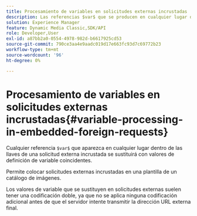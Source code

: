 ```yaml
---
title: Procesamiento de variables en solicitudes externas incrustadas
description: Las referencias $var$ que se producen en cualquier lugar dentro de las llaves de una solicitud externa incrustada se sustituyen por valores de definición de variable coincidentes.
solution: Experience Manager
feature: Dynamic Media Classic,SDK/API
role: Developer,User
exl-id: a87bb2a0-0554-4978-982d-b6617925cd53
source-git-commit: 790ce3aa4e9aadc019d17e663fc93d7c69772b23
workflow-type: tm+mt
source-wordcount: '96'
ht-degree: 0%

---
```


# Procesamiento de variables en solicitudes externas incrustadas{#variable-processing-in-embedded-foreign-requests}

Cualquier referencia `$var$` que aparezca en cualquier lugar dentro de las llaves de una solicitud externa incrustada se sustituirá con valores de definición de variable coincidentes.

Permite colocar solicitudes externas incrustadas en una plantilla de un catálogo de imágenes.

Los valores de variable que se sustituyen en solicitudes externas suelen tener una codificación doble, ya que no se aplica ninguna codificación adicional antes de que el servidor intente transmitir la dirección URL externa final.
